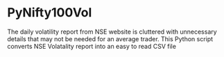 # PyNifty100Vol

The daily volatility report from NSE website is cluttered with unnecessary details that may not be needed for an average trader. This Python script converts NSE Volatality report into an easy to read CSV file
